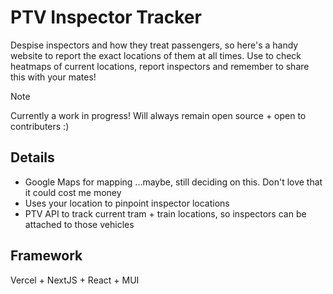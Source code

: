 # PTV Inspector Tracker

Despise inspectors and how they treat passengers, so here's a handy website to report the exact locations of them at all times. Use to check heatmaps of current locations, report inspectors and remember to share this with your mates!

> [!NOTE]
> Currently a work in progress! Will always remain open source + open to contributers :)

## Details

- Google Maps for mapping ...maybe, still deciding on this. Don't love that it could cost me money
- Uses your location to pinpoint inspector locations
- PTV API to track current tram + train locations, so inspectors can be attached to those vehicles

## Framework

Vercel + NextJS + React + MUI
